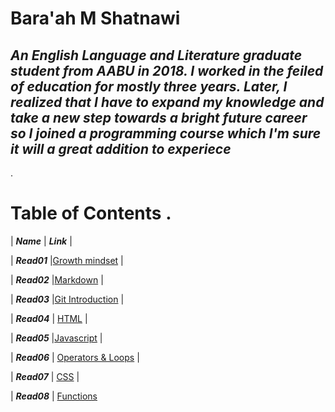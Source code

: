 # Bara'ah M Shatnawi 

***An English Language and Literature graduate student from AABU in 2018. I worked in the feiled of education for mostly three years. Later, I realized that I have to expand my knowledge and take a new step towards  a bright future  career so I joined a programming course which I'm sure it will a great addition to experiece*** 
---
 .

# Table of Contents .

| ***Name***           |  ***Link***            |



| ***Read01***           |[Growth mindset](https://baraahshatnawi.github.io/Reading-notes/Growthmindset)               |

| ***Read02***           |[Markdown](https://baraahshatnawi.github.io/Reading-notes/Markdown)               |

| ***Read03***           |[Git Introduction](https://baraahshatnawi.github.io/Reading-notes/GitIntro)               |

| ***Read04***            | [HTML](https://baraahshatnawi.github.io/Reading-notes/html)             |


| ***Read05***            |[Javascript](https://baraahshatnawi.github.io/Reading-notes/javascript) |

| ***Read06***            | [Operators & Loops](https://baraahshatnawi.github.io/Reading-notes/operatorLoop)                 |

| ***Read07***             | [CSS](https://baraahshatnawi.github.io/Reading-notes/cssfile)    |

| ***Read08***            | [Functions](https://baraahshatnawi.github.io/Reading-notes/Functions) 